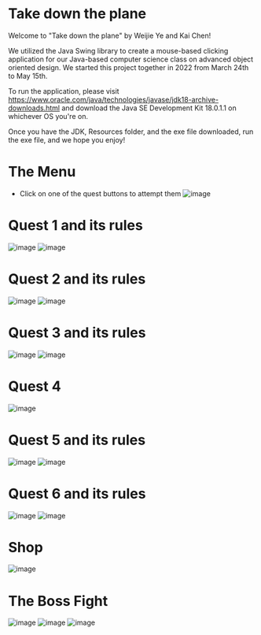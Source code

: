 # Take down the plane

Welcome to "Take down the plane" by Weijie Ye and Kai Chen!

We utilized the Java Swing library to create a mouse-based clicking application for our Java-based computer science class on advanced object oriented design. We started this project together in 2022 from March 24th to May 15th.

To run the application, please visit https://www.oracle.com/java/technologies/javase/jdk18-archive-downloads.html and download the Java SE Development Kit 18.0.1.1 on whichever OS you're on.

Once you have the JDK, Resources folder, and the exe file downloaded, run the exe file, and we hope you enjoy!


# The Menu
- Click on one of the quest buttons to attempt them
![image](https://github.com/kchen3490/AOOD-RPG/assets/78284992/b0f66ca6-5aec-4421-bc5e-8aa777735094)

# Quest 1 and its rules
![image](https://github.com/kchen3490/AOOD-RPG/assets/78284992/e6446bfd-84e9-494b-96c0-9d381864a053)
![image](https://github.com/kchen3490/AOOD-RPG/assets/78284992/09d69ca9-eae0-4f74-aa82-0578129bb7fd)

# Quest 2 and its rules
![image](https://github.com/kchen3490/AOOD-RPG/assets/78284992/c2cb62d4-1cca-43b7-8b85-18e2d743d79f)
![image](https://github.com/kchen3490/AOOD-RPG/assets/78284992/fbf456b8-6e57-4240-92b4-ac13428abd05)

# Quest 3 and its rules
![image](https://github.com/kchen3490/AOOD-RPG/assets/78284992/8354c47c-9621-4f23-824c-61286d81eba7)
![image](https://github.com/kchen3490/AOOD-RPG/assets/78284992/d6fa328a-8746-46c4-95ee-933ce9d2d931)

# Quest 4
![image](https://github.com/kchen3490/AOOD-RPG/assets/78284992/6c74c49b-1aff-4ad3-91e5-824e209ea29e)

# Quest 5 and its rules
![image](https://github.com/kchen3490/AOOD-RPG/assets/78284992/7d65fc85-263e-4d2e-8894-98f0881c5817)
![image](https://github.com/kchen3490/AOOD-RPG/assets/78284992/ddae967c-b56f-4b84-aa94-05e4259d7476)

# Quest 6 and its rules
![image](https://github.com/kchen3490/AOOD-RPG/assets/78284992/fb09eea3-543d-4402-b4dd-15bdc211f225)
![image](https://github.com/kchen3490/AOOD-RPG/assets/78284992/06fd2979-5891-4313-92eb-b37a5d880848)

# Shop
![image](https://github.com/kchen3490/AOOD-RPG/assets/78284992/451b5f63-bd09-48ed-8016-56ed69dd494f)

# The Boss Fight
![image](https://github.com/kchen3490/AOOD-RPG/assets/78284992/469df601-3ce9-43ed-95ed-6fbd1d656022)
![image](https://github.com/kchen3490/AOOD-RPG/assets/78284992/9fb87851-8439-4062-ab54-6eb924f24194)
![image](https://github.com/kchen3490/AOOD-RPG/assets/78284992/976f3779-ccc7-4ed1-8300-9ab293ccffc2)
